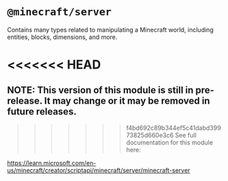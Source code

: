 # `@minecraft/server`

Contains many types related to manipulating a Minecraft world, including entities, blocks, dimensions, and more.

<<<<<<< HEAD
=======
## **NOTE: This version of this module is still in pre-release.  It may change or it may be removed in future releases.**

>>>>>>> f4bd692c89b344ef5c41dabd39973825d660e3c6
See full documentation for this module here:

https://learn.microsoft.com/en-us/minecraft/creator/scriptapi/minecraft/server/minecraft-server